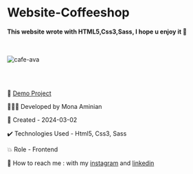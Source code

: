 # Website-Coffeeshop
 **This website wrote with HTML5,Css3,Sass, I hope u enjoy it 💚**

<br></br>
![cafe-ava](https://github.com/Moniia/Website-Coffeeshop/assets/155805252/419c426f-db7a-4d8a-b550-25d64328e384)


<br></br>

🔗 [Demo Project](https://moniia.github.io/Website-Coffeeshop/)

👩🏻‍💻 Developed by Mona Aminian

📆 Created - 2024-03-02

✔️ Technologies Used - Html5, Css3, Sass

💥 Role - Frontend

📲 How to reach me : with my [instagram](https://www.instagram.com/mona.aminian.web) and [linkedin](https://www.linkedin.com/in/mona-aminian-119427169)

 

